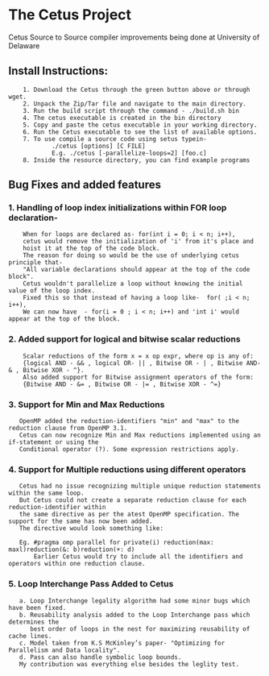 # The Cetus Project
Cetus Source to Source compiler improvements being done at University of Delaware

## Install Instructions:
        1. Download the Cetus through the green button above or through wget.
        2. Unpack the Zip/Tar file and navigate to the main directory.
        3. Run the build script through the command - ./build.sh bin
        4. The cetus executable is created in the bin directory
        5. Copy and paste the cetus executable in your working directory.
        6. Run the Cetus executable to see the list of available options.
        7. To use compile a source code using setus typein-
                ./cetus [options] [C FILE]
                E.g. ./cetus [-parallelize-loops=2] [foo.c]
        8. Inside the resource directory, you can find example programs

## Bug Fixes and added features

### 1. Handling of loop index initializations within FOR loop declaration-
        When for loops are declared as- for(int i = 0; i < n; i++), 
        cetus would remove the initialization of 'i' from it's place and 
        hoist it at the top of the code block.
        The reason for doing so would be the use of underlying cetus principle that- 
        "All variable declarations should appear at the top of the code block". 
        Cetus wouldn't parallelize a loop without knowing the initial value of the loop index.
        Fixed this so that instead of having a loop like-  for( ;i < n; i++),
        We can now have  - for(i = 0 ; i < n; i++) and 'int i' would appear at the top of the block.
    
### 2. Added support for logical and bitwise scalar reductions
        Scalar reductions of the form x = x op expr, where op is any of:
        {logical AND - && , logical OR- || , Bitwise OR - | , Bitwise AND- & , Bitwise XOR - ^}. 
        Also added support for Bitwise assignment operators of the form: 
        {Bitwise AND - &= , Bitwise OR - |= , Bitwise XOR - ^=}
        
### 3. Support for Min and Max Reductions
       OpenMP added the reduction-identifiers "min" and "max" to the reduction clause from OpenMP 3.1.
       Cetus can now recognize Min and Max reductions implemented using an if-statement or using the
       Conditional operator (?). Some expression restrictions apply.
       
### 4. Support for Multiple reductions using different operators
       Cetus had no issue recognizing multiple unique reduction statements within the same loop. 
       But Cetus could not create a separate reduction clause for each reduction-identifier within 
       the same directive as per the atest OpenMP specification. The support for the same has now been added. 
       The directive would look something like:
       
       Eg. #pragma omp parallel for private(i) reduction(max: maxl)reduction(&: b)reduction(+: d)
           Earlier Cetus would try to include all the identifiers and operators within one reduction clause.
       
### 5. Loop Interchange Pass Added to Cetus
       a. Loop Interchange legality algorithm had some minor bugs which have been fixed.
       b. Reusability analysis added to the Loop Interchange pass which determines the 
          best order of loops in the nest for maximizing reusability of cache lines. 
       c. Model taken from K.S McKinley’s paper- "Optimizing for Parallelism and Data locality".
       d. Pass can also handle symbolic loop bounds.
       My contribution was everything else besides the leglity test.


    
    
  
            
